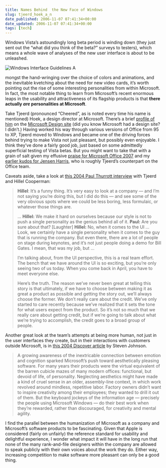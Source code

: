 ```yaml
---
title: Names Behind  the New Face of Windows
slug: tjeerd_hoek_a_n
date_published: 2006-11-07 07:41:34+00:00
date_updated: 2006-11-07 07:41:34+00:00
tags: [tech]
---
```

Windows Vista’s astoundingly long beta period is winding down (they just sent out the “what did you think of the beta?” surveys to testers), which means a whole wave of analyses of the new user interface is about to be unleashed.

![Windows Interface Guidelines](https://cdn.glitch.global/b604f391-5a71-425f-90d1-1cece5139a83/Layout04.jpg?v=1729981643743) A

mongst the hand-wringing over the choice of colors and animations, and the inevitable kvetching about the need for new video cards, it’s worth pointing out the rise of some interesting personalities from within Microsoft. In fact, the most notable thing to learn from Microsoft’s recent enormous leaps in the usability and attractiveness of its flagship products is that **there actually *are* personalities at Microsoft**.

Take Tjeerd (pronounced “Cheered”, as is noted every time his name is mentioned) Hoek, a design director at Microsoft. There’s a brief [profile of him](http://www.microsoft.com/resources/design/people_tjeerd.html) on the [Microsoft Design site](http://www.microsoft.com/resources/design/) (did you know Microsoft had a design site? I didn’t.) Having worked his way through various versions of Office from 95 to XP, Tjeerd moved to Windows and became one of the driving forces behind trying to make Vista not just pleasant, but possibly even enjoyable. I think they’ve done a fairly good job, just based on some admittedly superficial testing of Vista betas. But you might want to take that with a grain of salt given my effusive [praise for Microsoft Office 2007](/2006/06/19/office_2007_is_) and my [earlier kudos for Jensen Harris](/2006/06/14/the_best_micros), who is roughly Tjeerd’s counterpart on the Office team.

Caveats aside, take a look at [this 2004 Paul Thurrott interview](http://www.winsupersite.com/showcase/longhorn_hillel_tjeerd.asp) with Tjeerd and Hillel Cooperman:

> **Hillel**: It’s a funny thing. It’s very easy to look at a company — and I’m not saying you’re doing this, but I did do this — and see some of the very obvious spots where we could be less boring, less formulaic, or whatever those things are.
> 
> …
> **Hillel:** We make it hard on ourselves because our style is not to push a single personality as the genius behind all of it.
> **Paul:** Are you sure about that? [Laughter]
> **Hillel:** No, when it comes to the UI … Look, we certainly have a single personality when it comes to the guy that is running the company. But even there, there are a lot of people on stage during keynotes, and it’s not just people doing a demo for Bill Gates. I mean, that was my job, but …
> 
> I’m talking about, from the UI perspective, this is a real team effort. The bench that we have around the UI is so exciting, but you’re only seeing two of us today. When you come back in April, you have to meet everyone else.
> 
> Here’s the truth. The reason we’ve never been great at telling this story is that ultimately, if we have to choose between making it as great a product as possible and getting the story out, we’ll always choose the former. We don’t really care about the credit. We’ve only started to care recently because we’ve realized that it sets the tone for what users expect from the product. So it’s not so much that we really care about getting credit, but if we’re going to talk about what we’re trying to accomplish, the credit goes to a broad group of people.

Another great look at the team’s attempts at being more human, not just in the user interfaces they create, but in their interactions with customers outside Microsoft, is in [this 2004 Discover article](http://www.discover.com/issues/may-04/departments/emerging-technology/) by Steven Johnson.

> A growing awareness of the inextricable connection between emotion and cognition sparked Microsoft’s push toward aesthetically pleasing software. For many years their products were the virtual equivalent of the barren cubicle mazes of many modern offices: functional, but devoid of life, of personality. Neglecting aesthetics might have made a kind of cruel sense in an older, assembly-line context, in which work revolved around mindless, repetitive labor. Factory owners didn’t want to inspire creativity among their employees; they wanted to drill it out of them. But the keyboard jockeys of the information age — precisely the people using Microsoft Windows — do their best work when they’re rewarded, rather than discouraged, for creativity and mental agility.

I find the parallel between the humanization of Microsoft as a company and Microsoft’s software products to be fascinating. Given that Apple is considered (fairly on unfairly) the reference standard for usability and delightful experience, I wonder what impact it will have in the long run that none of the many rank-and-file designers within the company are allowed to speak publicly with their own voices about the work they do. Either way, increasing competition to make software more pleasant can only be a good thing.
